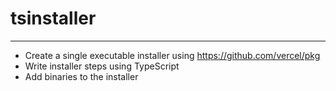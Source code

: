# tsinstaller

---

- Create a single executable installer using https://github.com/vercel/pkg
- Write installer steps using TypeScript
- Add binaries to the installer
